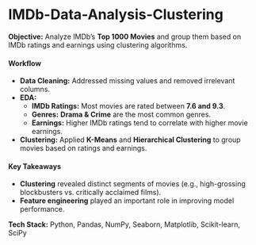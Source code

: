 # IMDb-Data-Analysis-Clustering
**Objective:** Analyze IMDb’s **Top 1000 Movies** and group them based on IMDb ratings and earnings using clustering algorithms.

#### **Workflow**  
- **Data Cleaning:** Addressed missing values and removed irrelevant columns.  
- **EDA:**  
   - **IMDb Ratings:** Most movies are rated between **7.6 and 9.3**.  
   - **Genres:** **Drama & Crime** are the most common genres.  
   - **Earnings:** Higher IMDb ratings tend to correlate with higher movie earnings.  
- **Clustering:** Applied **K-Means** and **Hierarchical Clustering** to group movies based on ratings and earnings.

#### **Key Takeaways**  
- **Clustering** revealed distinct segments of movies (e.g., high-grossing blockbusters vs. critically acclaimed films).  
- **Feature engineering** played an important role in improving model performance.

**Tech Stack:** Python, Pandas, NumPy, Seaborn, Matplotlib, Scikit-learn, SciPy  
